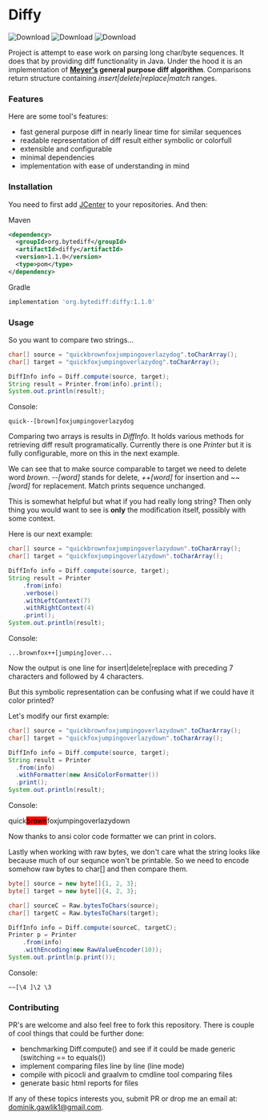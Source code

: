 # Diffy

![Download](https://img.shields.io/badge/version-1.1.0-blue)
![Download](https://img.shields.io/badge/coverage-89%25-blue)
![Download](https://img.shields.io/badge/PR's-welcome-green)

Project is attempt to ease work on parsing
long char/byte sequences. It does that by providing diff functionality
in Java. Under the hood it is an implementation of **[Meyer's](https://neil.fraser.name/writing/diff/myers.pdf) general purpose diff
algorithm**. Comparisons return structure containing *insert|delete|replace|match* ranges.

### Features
Here are some tool's features:

* fast general purpose diff in nearly linear time for
  similar sequences
* readable representation of diff result either symbolic or
  colorfull 
* extensible and configurable
* minimal dependencies 
* implementation with ease of understanding in mind

### Installation

You need to first add [JCenter](https://stackoverflow.com/questions/44265547/how-to-properly-specify-jcenter-repository-in-maven-config) to your repositories. And then:

Maven
```xml
<dependency>
  <groupId>org.bytediff</groupId>
  <artifactId>diffy</artifactId>
  <version>1.1.0</version>
  <type>pom</type>
</dependency>
```

Gradle

```groovy
implementation 'org.bytediff:diffy:1.1.0'
```

### Usage

So you want to compare two strings...

```java
char[] source = "quickbrownfoxjumpingoverlazydog".toCharArray();
char[] target = "quickfoxjumpingoverlazydog".toCharArray();

DiffInfo info = Diff.compute(source, target);
String result = Printer.from(info).print();
System.out.println(result);
```
Console:
```shell
quick--[brown]foxjumpingoverlazydog
```
Comparing two arrays is results in *DiffInfo*. It holds various
methods for retrieving diff result programatically. Currently
there is one *Printer* but it is fully configurable, more
on this in the next example.

We can see that to make source comparable to target we need to
delete word *brown*. *--[word]* stands for delete, *++[word]* for
insertion and *~~[word]* for replacement. Match prints sequence
unchanged.

This is somewhat helpful but what if you had really long string?
Then only thing you would want to see is **only** the modification
itself, possibly with some context.

Here is our next example:
```java
char[] source = "quickbrownfoxjumpingoverlazydown".toCharArray();
char[] target = "quickfoxjumpingoverlazydown".toCharArray();

DiffInfo info = Diff.compute(source, target);
String result = Printer
    .from(info)
    .verbose()
    .withLeftContext(7)
    .withRightContext(4)
    .print();
System.out.println(result);
```
Console:
```shell
...brownfox++[jumping]over...
```

Now the output is one line for insert|delete|replace
with preceding 7 characters and followed by 4 characters.

But this symbolic representation can be confusing what if
we could have it color printed?

Let's modify our first example:
```java
char[] source = "quickbrownfoxjumpingoverlazydown".toCharArray();
char[] target = "quickfoxjumpingoverlazydown".toCharArray();

DiffInfo info = Diff.compute(source, target);
String result = Printer
  .from(info)
  .withFormatter(new AnsiColorFormatter())
  .print();
System.out.println(result);
```
Console:

quick<span style="background: red; color:black;">brown</span>foxjumpingoverlazydown

Now thanks to ansi color code formatter we can print in colors.

Lastly when working with raw bytes, we don't care what the string 
looks like because much of our sequnce won't be printable. So we 
need to encode somehow raw bytes to char[] and then compare them.

```java
byte[] source = new byte[]{1, 2, 3};
byte[] target = new byte[]{4, 2, 3};

char[] sourceC = Raw.bytesToChars(source);
char[] targetC = Raw.bytesToChars(target);

DiffInfo info = Diff.compute(sourceC, targetC);
Printer p = Printer
    .from(info)
    .withEncoding(new RawValueEncoder(10));
System.out.println(p.print());
```
Console:
```shell
~~[\4 ]\2 \3 
```

### Contributing

PR's are welcome and also feel free to fork this repository.
There is couple of cool things that could be further done:
* benchmarking Diff.compute() and see if it could be made
generic (switching == to equals()) 
* implement comparing files line by line (line mode)
* compile with picocli and graalvm to cmdline tool comparing files
* generate basic html reports for files

If any of these topics interests you, submit PR or drop me
an email at: dominik.gawlik1@gmail.com.